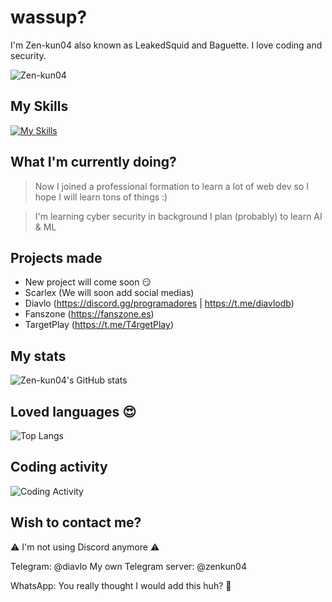# wassup?

I'm Zen-kun04 also known as LeakedSquid and Baguette. I love coding and security.

<p align="left"> <img src="https://komarev.com/ghpvc/?username=Zen-kun04&label=Profile%20views&color=0e75b6&style=flat" alt="Zen-kun04" /> </p>

## My Skills
[![My Skills](https://skillicons.dev/icons?i=androidstudio,bash,bots,c,cloudflare,cpp,cs,css,discord,figma,flask,git,html,idea,java,js,linkedin,linux,maven,md,mysql,netlify,nextjs,nodejs,php,python,react,regex,scss,sqlite,symfony,tailwind,tauri,ts,twitter,vercel,visualstudio,vscode)](https://skillicons.dev)
## What I'm currently doing?
> Now I joined a professional formation to learn a lot of web dev so I hope I will learn tons of things :)

> I'm learning cyber security in background
> I plan (probably) to learn AI & ML

## Projects made
- New project will come soon 😏
- Scarlex (We will soon add social medias)
- Diavlo (https://discord.gg/programadores | https://t.me/diavlodb)
- Fanszone (https://fanszone.es)
- TargetPlay (https://t.me/T4rgetPlay)

## My stats
![Zen-kun04's GitHub stats](https://github-readme-stats.vercel.app/api?username=zen-kun04&show_icons=true&theme=radical)

## Loved languages 😍
![Top Langs](https://github-readme-stats.vercel.app/api/top-langs/?username=zen-kun04)

## Coding activity
![Coding Activity](https://github-readme-stats.vercel.app/api/wakatime?username=DonBaguette)

## Wish to contact me?
⚠️ I'm not using Discord anymore ⚠️

Telegram: @diavlo
My own Telegram server: @zenkun04

WhatsApp: You really thought I would add this huh? 🤣
